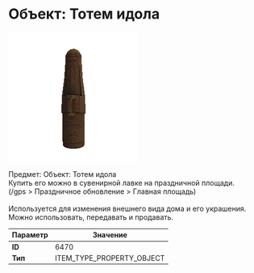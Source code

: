 # Объект: Тотем идола

![Item Image](../img/6470.webp?raw=true)

Предмет: Объект: Тотем идола<br>Купить его можно в сувенирной лавке на праздничной площади.<br>(/gps > Праздничное обновление > Главная площадь)<br><br>Используется для изменения внешнего вида дома и его украшения.<br>Можно использовать, передавать и продавать.


| Параметр | Значение |
|----------|----------|
| **ID** | 6470 |
| **Тип** | ITEM_TYPE_PROPERTY_OBJECT |

